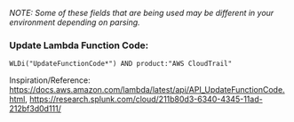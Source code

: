 _NOTE: Some of these fields that are being used may be different in your environment depending on parsing._ 

### Update Lambda Function Code: 
`WLDi("UpdateFunctionCode*") AND product:"AWS CloudTrail"`

Inspiration/Reference: https://docs.aws.amazon.com/lambda/latest/api/API_UpdateFunctionCode.html, https://research.splunk.com/cloud/211b80d3-6340-4345-11ad-212bf3d0d111/
